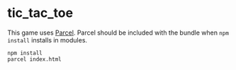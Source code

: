 # tic_tac_toe

This game uses [Parcel](https://parceljs.org/). Parcel should be included with the bundle when `npm install` installs in modules.

```
npm install
parcel index.html
```
